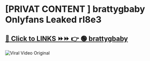 
 # [PRIVAT CONTENT ] brattygbaby Onlyfans Leaked rl8e3

## <h2><a href="https://clipsfans.com/brattygbaby&ref=git">🔗 Click to LINKS ⏩⏩ 👉 🟢 brattygbaby </a></h2>

<a href="https://clipsfans.com/brattygbaby&ref=git" rel="nofollow" data-target="animated-image.originalLink"><img src="https://i.ibb.co.com/xMMVF88/686577567.gif" alt="Viral Video Original" style="max-width: 100%; display: inline-block;" data-target="animated-image.originalImage"></a>

